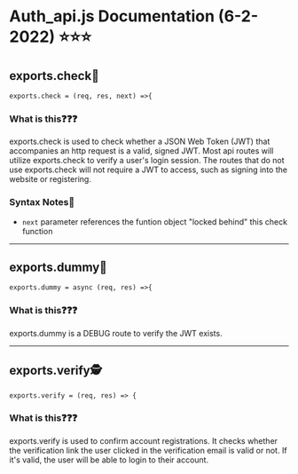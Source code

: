# **Auth_api.js Documentation (6-2-2022) ⭐️⭐️⭐️**

## exports.check🔑
`exports.check = (req, res, next) =>{`
### What is this❓️❓️❓️
exports.check is used to check whether a JSON Web Token (JWT) that accompanies an http request is a valid, signed JWT. Most api routes will utilize exports.check to verify a user's login session. The routes that do not use exports.check will not require a JWT to access, such as signing into the website or registering.

### Syntax Notes📔
- `next` parameter references the funtion object "locked behind" this check function


---

## exports.dummy🤪
`exports.dummy = async (req, res) =>{`
### What is this❓️❓️❓️
exports.dummy is a DEBUG route to verify the JWT exists.

---
## exports.verify🕵
`exports.verify = (req, res) => {`
### What is this❓️❓️❓️
exports.verify is used to confirm account registrations. It checks whether the verification link the user clicked in the verification email is valid or not. If it's valid, the user will be able to login to their account.